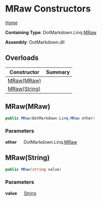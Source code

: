 # MRaw Constructors

[Home](../../../../README.md)

**Containing Type**: DotMarkdown\.Linq\.[MRaw](../README.md)

**Assembly**: DotMarkdown\.dll

## Overloads

| Constructor | Summary |
| ----------- | ------- |
| [MRaw(MRaw)](#DotMarkdown_Linq_MRaw__ctor_DotMarkdown_Linq_MRaw_) | |
| [MRaw(String)](#DotMarkdown_Linq_MRaw__ctor_System_String_) | |

## MRaw\(MRaw\) <a name="DotMarkdown_Linq_MRaw__ctor_DotMarkdown_Linq_MRaw_"></a>

```csharp
public MRaw(DotMarkdown.Linq.MRaw other)
```

### Parameters

**other** &emsp; DotMarkdown\.Linq\.[MRaw](../README.md)

## MRaw\(String\) <a name="DotMarkdown_Linq_MRaw__ctor_System_String_"></a>

```csharp
public MRaw(string value)
```

### Parameters

**value** &emsp; [String](https://docs.microsoft.com/en-us/dotnet/api/system.string)